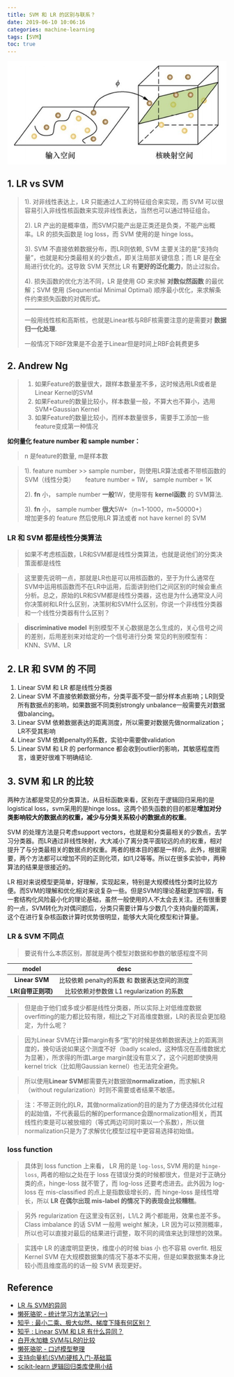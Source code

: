 ```yaml
---
title: SVM 和 LR 的区别与联系？
date: 2019-06-10 10:06:16
categories: machine-learning
tags: [SVM]
toc: true
---
```


<img class="img-fancy" src="/images/ml/svm/svm-01.jpg" width="600" border="0" alt="Claude Shannon"/>

<!--<a href="/2019/06/02/ml/Random_Forest_and_GBDT/" target="_self" style="display:block; margin:0 auto; background:url('/images/ml/ensumble/ensumble-1.png') no-repeat 0 0 / contain; height:304px; width:550px;"></a>
-->

<!-- more -->

## 1. LR vs SVM

> 1). 对非线性表达上，LR 只能通过人工的特征组合来实现，而 SVM 可以很容易引入非线性核函数来实现非线性表达，当然也可以通过特征组合。
> 
> 2). LR 产出的是概率值，而SVM只能产出是正类还是负类，不能产出概率。LR 的损失函数是 log loss，而 SVM 使用的是 hinge loss。
> 
> 3). SVM 不直接依赖数据分布，而LR则依赖, SVM 主要关注的是“支持向量”，也就是和分类最相关的少数点，即关注局部关键信息；而 LR 是在全局进行优化的。这导致 SVM 天然比 LR 有**更好的泛化能力**，防止过拟合。
> 
> 4). 损失函数的优化方法不同，LR 是使用 GD 来求解 **对数似然函数** 的最优解；SVM 使用 (Sequnential Minimal Optimal) 顺序最小优化，来求解条件约束损失函数的对偶形式。
>
> ---
>
> 一般用线性核和高斯核，也就是Linear核与RBF核需要注意的是需要对 **数据归一化处理**.
>
> 一般情况下RBF效果是不会差于Linear但是时间上RBF会耗费更多

## 2. Andrew Ng

> 1. 如果Feature的数量很大，跟样本数量差不多，这时候选用LR或者是Linear Kernel的SVM
> 2. 如果Feature的数量比较小，样本数量一般，不算大也不算小，选用SVM+Gaussian Kernel
> 3. 如果Feature的数量比较小，而样本数量很多，需要手工添加一些feature变成第一种情况

**如何量化 feature number 和 sample number：**

> n 是feature的数量, m是样本数   

> 1). feature number >> sample number，则使用LR算法或者不带核函数的SVM（线性分类）
>   &nbsp;&nbsp;&nbsp;&nbsp; feature number = 1W， sample number = 1K
>     
> 2). **fn** 小， sample number **一般**1W，使用带有 **kernel函数** 的 SVM算法.  
>    
> 3). **fn** 小， sample number **很大**5W+（n=1-1000，m=50000+）
> &nbsp;&nbsp;&nbsp;&nbsp; &nbsp;&nbsp;&nbsp;&nbsp; 增加更多的 feature 然后使用LR 算法或者 not have kernel 的 SVM




### LR 和 SVM 都是线性分类算法 

> 如果不考虑核函数，LR和SVM都是线性分类算法，也就是说他们的分类决策面都是线性

> 这里要先说明一点，那就是LR也是可以用核函数的，至于为什么通常在SVM中运用核函数而不在LR中运用，后面讲到他们之间区别的时候会重点分析。总之，原始的LR和SVM都是线性分类器，这也是为什么通常没人问你决策树和LR什么区别，决策树和SVM什么区别，你说一个非线性分类器和一个线性分类器有什么区别？

> **discriminative model** 判别模型不关心数据是怎么生成的，关心信号之间的差别，后用差别来对给定的一个信号进行分类
> 常见的判别模型有：KNN、SVM、LR

## 2. LR 和 SVM 的 不同

1. Linear SVM 和 LR 都是线性分类器
2. Linear SVM 不直接依赖数据分布，分类平面不受一部分样本点影响；LR则受所有数据点的影响，如果数据不同类别strongly unbalance一般需要先对数据做balancing。
3. Linear SVM 依赖数据表达的距离测度，所以需要对数据先做normalization；LR不受其影响
4. Linear SVM 依赖penalty的系数，实验中需要做validation
5. Linear SVM 和 LR 的 performance 都会收到outlier的影响，其敏感程度而言，谁更好很难下明确结论.

## 3. SVM 和 LR 的比较

两种方法都是常见的分类算法，从目标函数来看，区别在于逻辑回归采用的是logistical loss，svm采用的是hinge loss。这两个损失函数的目的都是**增加对分类影响较大的数据点的权重，减少与分类关系较小的数据点的权重**。

SVM 的处理方法是只考虑support vectors，也就是和分类最相关的少数点，去学习分类器。而LR通过非线性映射，大大减小了离分类平面较远的点的权重，相对提升了与分类最相关的数据点的权重。两者的根本目的都是一样的。此外，根据需要，两个方法都可以增加不同的正则化项，如l1,l2等等。所以在很多实验中，两种算法的结果是很接近的。

LR 相对来说模型更简单，好理解，实现起来，特别是大规模线性分类时比较方便。而SVM的理解和优化相对来说复杂一些。但是SVM的理论基础更加牢固，有一套结构化风险最小化的理论基础，虽然一般使用的人不太会去关注。还有很重要的一点，SVM转化为对偶问题后，分类只需要计算与少数几个支持向量的距离，这个在进行复杂核函数计算时优势很明显，能够大大简化模型和计算量。

### LR & SVM 不同点

> 要说有什么本质区别，那就是两个模型对数据和参数的敏感程度不同

model | desc
:----: | :----:
**Linear SVM** | 比较依赖 penalty的系数 和 数据表达空间的测度
**LR(自带正则项)** | 比较依赖对参数做 L1 regularization 的系数

> 但是由于他们或多或少都是线性分类器，所以实际上对低维度数据overfitting的能力都比较有限，相比之下对高维度数据，LR的表现会更加稳定，为什么呢？

> 因为Linear SVM在计算margin有多“宽”的时候是依赖数据表达上的距离测度的，换句话说如果这个测度不好（badly scaled，这种情况在高维数据尤为显著），所求得的所谓Large margin就没有意义了，这个问题即使换用kernel trick（比如用Gaussian kernel）也无法完全避免。

> 所以使用**Linear SVM**都需要先对数据做**normalization**，而求解LR（without regularization）时则不需要或者结果不敏感。

> 注：不带正则化的LR，其做normalization的目的是为了方便选择优化过程的起始值，不代表最后的解的performance会跟normalization相关，而其线性约束是可以被放缩的（等式两边可同时乘以一个系数），所以做normalization只是为了求解优化模型过程中更容易选择初始值。

### loss function

> 具体到 loss function 上来看， LR 用的是 `log-loss`, SVM 用的是 `hinge-loss`, 两者的相似之处在于 loss 在错误分类的时候都很大，但是对于正确分类的点，hinge-loss 就不管了，而 log-loss 还要考虑进去。此外因为 log-loss 在 mis-classified 的点上是指数级增长的，而 hinge-loss 是线性增长，所以 **LR 在偶尔出现 mis-label 的情况下的表现会比较糟糕**。

> 另外 regularization 在这里没有区别，L1/L2 两个都能用，效果也差不多。Class imbalance 的话 SVM 一般用 weight 解决，LR 因为可以预测概率，所以也可以直接对最后的结果进行调整，取不同的阈值来达到理想的效果。

> 实践中 LR 的速度明显更快，维度小的时候 bias 小 也不容易 overfit. 相反 Kernel SVM 在大规模数据集的情况下基本不实用，但是如果数据集本身比较小而且维度高的的话一般 SVM 表现更好。

## Reference

- [LR 与 SVM的异同][1]
- [懒死骆驼 - 统计学习方法笔记(一)][2]
- [知乎 : 最小二乘、极大似然、梯度下降有何区别？][3]
- [知乎 : Linear SVM 和 LR 有什么异同？][4]
- [白开水加糖 SVM与LR的比较][5]
- [懒死骆驼 - 口述模型整理][6]
- [支持向量机(SVM)硬核入门-基础篇](https://zhuanlan.zhihu.com/p/53944720)
- [scikit-learn 逻辑回归类库使用小结](https://www.cnblogs.com/pinard/p/6035872.html)

[1]: https://www.cnblogs.com/zhizhan/p/5038747.html
[2]: http://izhaoyi.top/2017/06/02/Note-StatisticalML/
[3]: https://www.zhihu.com/question/24900876
[4]: https://www.zhihu.com/question/26768865/answer/139613835
[5]: http://www.cnblogs.com/peizhe123/p/5674730.html
[6]: http://izhaoyi.top/2017/09/03/model-pre/



